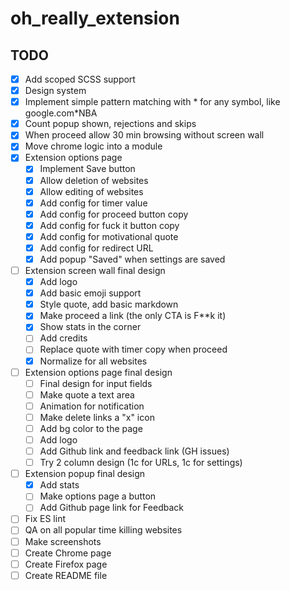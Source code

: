 # oh_really_extension

## TODO

- [x] Add scoped SCSS support
- [x] Design system
- [x] Implement simple pattern matching with * for any symbol, like google.com*NBA
- [x] Count popup shown, rejections and skips
- [x] When proceed allow 30 min browsing without screen wall
- [x] Move chrome logic into a module
- [x] Extension options page
  - [x] Implement Save button
  - [x] Allow deletion of websites
  - [x] Allow editing of websites
  - [x] Add config for timer value
  - [x] Add config for proceed button copy
  - [x] Add config for fuck it button copy
  - [x] Add config for motivational quote
  - [x] Add config for redirect URL
  - [x] Add popup "Saved" when settings are saved
- [ ] Extension screen wall final design
  - [x] Add logo
  - [x] Add basic emoji support
  - [x] Style quote, add basic markdown
  - [x] Make proceed a link (the only CTA is F**k it)
  - [x] Show stats in the corner
  - [ ] Add credits
  - [ ] Replace quote with timer copy when proceed
  - [x] Normalize for all websites
- [ ] Extension options page final design
  - [ ] Final design for input fields
  - [ ] Make quote a text area
  - [ ] Animation for notification
  - [ ] Make delete links a "x" icon
  - [ ] Add bg color to the page
  - [ ] Add logo
  - [ ] Add Github link and feedback link (GH issues)
  - [ ] Try 2 column design (1c for URLs, 1c for settings)
- [ ] Extension popup final design
  - [x] Add stats
  - [ ] Make options page a button
  - [ ] Add Github page link for Feedback
- [ ] Fix ES lint
- [ ] QA on all popular time killing websites
- [ ] Make screenshots
- [ ] Create Chrome page
- [ ] Create Firefox page
- [ ] Create README file
